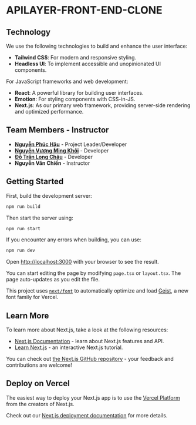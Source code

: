 # APILAYER-FRONT-END-CLONE

## Technology

We use the following technologies to build and enhance the user interface:

- **Tailwind CSS**: For modern and responsive styling.
- **Headless UI**: To implement accessible and unopinionated UI components.

For JavaScript frameworks and web development:

- **React**: A powerful library for building user interfaces.
- **Emotion**: For styling components with CSS-in-JS.
- **Next.js**: As our primary web framework, providing server-side rendering and optimized performance.

## Team Members - Instructor

- **[Nguyễn Phúc Hậu](https://github.com/PhucHau0310)** - Project Leader/Developer  
- **[Nguyễn Vương Ming Khôi](https://github.com/khoi1909)** - Developer
- **[Đỗ Trần Long Châu](https://github.com/silverineVN)** - Developer
- **Nguyễn Văn Chiến** - Instructor

## Getting Started

First, build the development server:

```bash
npm run build
```
Then start the server using:
```bash
npm run start
```
If you encounter any errors when building, you can use:
```bash
npm run dev
```

Open [http://localhost:3000](http://localhost:3000) with your browser to see the result.

You can start editing the page by modifying `page.tsx` or `layout.tsx`. The page auto-updates as you edit the file.

This project uses [`next/font`](https://nextjs.org/docs/app/building-your-application/optimizing/fonts) to automatically optimize and load [Geist](https://vercel.com/font), a new font family for Vercel.

## Learn More

To learn more about Next.js, take a look at the following resources:

- [Next.js Documentation](https://nextjs.org/docs) - learn about Next.js features and API.
- [Learn Next.js](https://nextjs.org/learn) - an interactive Next.js tutorial.

You can check out [the Next.js GitHub repository](https://github.com/vercel/next.js) - your feedback and contributions are welcome!

## Deploy on Vercel

The easiest way to deploy your Next.js app is to use the [Vercel Platform](https://vercel.com/new?utm_medium=default-template&filter=next.js&utm_source=create-next-app&utm_campaign=create-next-app-readme) from the creators of Next.js.

Check out our [Next.js deployment documentation](https://nextjs.org/docs/app/building-your-application/deploying) for more details.
